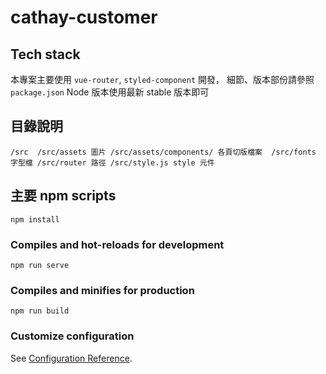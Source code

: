 # cathay-customer

## Tech stack

本專案主要使用 `vue-router`, `styled-component` 開發，
細節、版本部份請參照 `package.json`
Node 版本使用最新 stable 版本即可

## 目錄說明 

`
/src 
/src/assets 圖片
/src/assets/components/ 各頁切版檔案 
/src/fonts 字型檔
/src/router 路徑
/src/style.js style 元件
`

## 主要 npm scripts
```
npm install
```

### Compiles and hot-reloads for development
```
npm run serve
```

### Compiles and minifies for production
```
npm run build
```

### Customize configuration
See [Configuration Reference](https://cli.vuejs.org/config/).
